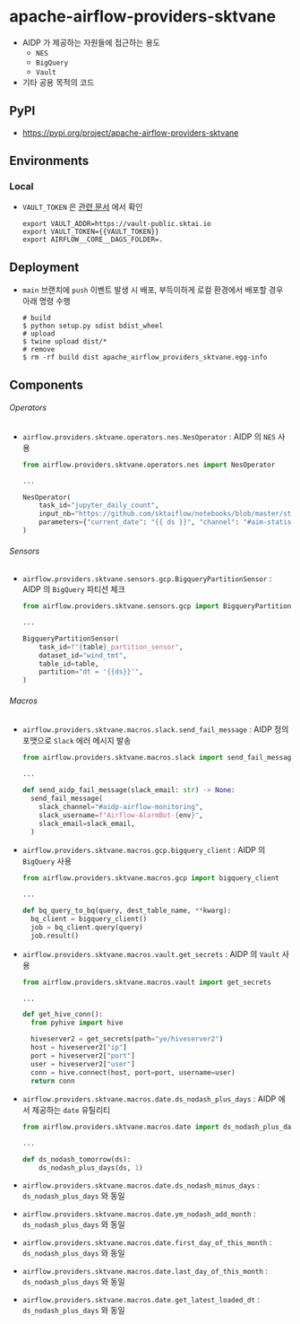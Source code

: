 # apache-airflow-providers-sktvane

- AIDP 가 제공하는 자원들에 접근하는 용도
  - `NES`
  - `BigQuery`
  - `Vault`
- 기타 공용 목적의 코드

## PyPI

- https://pypi.org/project/apache-airflow-providers-sktvane

## Environments

### Local

* `VAULT_TOKEN` 은 [관련 문서](https://www.notion.so/ai-data-engineering/Public-3ec3cd8a4e444aa38a6f02fe57e3b6bd?pvs=4#c0b08e2b147f4e0383c67cedadbb0bdc) 에서 확인
  ```shell
  export VAULT_ADDR=https://vault-public.sktai.io
  export VAULT_TOKEN={{VAULT_TOKEN}}
  export AIRFLOW__CORE__DAGS_FOLDER=.
  ```

## Deployment

* `main` 브랜치에 `push` 이벤트 발생 시 배포, 부득이하게 로컬 환경에서 배포할 경우 아래 명령 수행
    ```shell
    # build
    $ python setup.py sdist bdist_wheel
    # upload
    $ twine upload dist/*
    # remove
    $ rm -rf build dist apache_airflow_providers_sktvane.egg-info 
    ```

## Components

###### Operators

- `airflow.providers.sktvane.operators.nes.NesOperator` : AIDP 의 `NES` 사용
    ```python
    from airflow.providers.sktvane.operators.nes import NesOperator
    
    ...
    
    NesOperator(
        task_id="jupyter_daily_count",
        input_nb="https://github.com/sktaiflow/notebooks/blob/master/statistics/jupyter_daily_count.ipynb",
        parameters={"current_date": "{{ ds }}", "channel": "#aim-statistics"},
    )
    ```
        

###### Sensors

- `airflow.providers.sktvane.sensors.gcp.BigqueryPartitionSensor` : AIDP 의 `BigQuery` 파티션 체크

    ```python
    from airflow.providers.sktvane.sensors.gcp import BigqueryPartitionSensor
    
    ...
    
    BigqueryPartitionSensor(
        task_id=f"{table}_partition_sensor",
        dataset_id="wind_tmt",
        table_id=table,
        partition="dt = '{{ds}}'",
    )
    ``` 

###### Macros

- `airflow.providers.sktvane.macros.slack.send_fail_message` : AIDP 정의 포맷으로 `Slack` 에러 메시지 발송
    ```python
    from airflow.providers.sktvane.macros.slack import send_fail_message
    
    ...
    
    def send_aidp_fail_message(slack_email: str) -> None:
      send_fail_message(
        slack_channel="#aidp-airflow-monitoring",
        slack_username=f"Airflow-AlarmBot-{env}",
        slack_email=slack_email,
      )
    ```
        
- `airflow.providers.sktvane.macros.gcp.bigquery_client` : AIDP 의 `BigQuery` 사용
    ```python
    from airflow.providers.sktvane.macros.gcp import bigquery_client
    
    ...
    
    def bq_query_to_bq(query, dest_table_name, **kwarg):
      bq_client = bigquery_client()
      job = bq_client.query(query)
      job.result()
    ```
        
- `airflow.providers.sktvane.macros.vault.get_secrets` : AIDP 의 `Vault` 사용
    ```python
    from airflow.providers.sktvane.macros.vault import get_secrets
    
    ...
    
    def get_hive_conn():
      from pyhive import hive
    
      hiveserver2 = get_secrets(path="ye/hiveserver2")
      host = hiveserver2["ip"]
      port = hiveserver2["port"]
      user = hiveserver2["user"]
      conn = hive.connect(host, port=port, username=user)
      return conn
    ```
        
- `airflow.providers.sktvane.macros.date.ds_nodash_plus_days` : AIDP 에서 제공하는 `date` 유틸리티
    ```python
    from airflow.providers.sktvane.macros.date import ds_nodash_plus_days
    
    ...
    
    def ds_nodash_tomorrow(ds):
        ds_nodash_plus_days(ds, 1)
    ```
- `airflow.providers.sktvane.macros.date.ds_nodash_minus_days` : `ds_nodash_plus_days` 와 동일
- `airflow.providers.sktvane.macros.date.ym_nodash_add_month` : `ds_nodash_plus_days` 와 동일
- `airflow.providers.sktvane.macros.date.first_day_of_this_month` : `ds_nodash_plus_days` 와 동일
- `airflow.providers.sktvane.macros.date.last_day_of_this_month` : `ds_nodash_plus_days` 와 동일
- `airflow.providers.sktvane.macros.date.get_latest_loaded_dt` : `ds_nodash_plus_days` 와 동일
